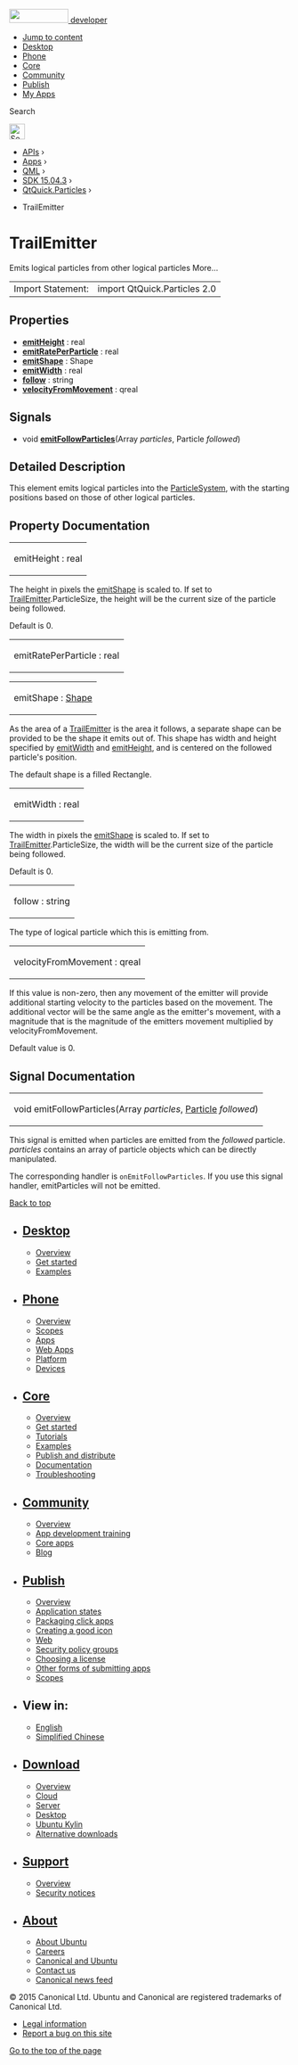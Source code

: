 <a href="https://developer.ubuntu.com/" class="logo-ubuntu"><img src="https://developer.ubuntu.com/assets/sites/ubuntu/latest/u/img/logos/logo-ubuntu-orange.svg" width="106" height="25" /> <span>developer</span></a>

-   [Jump to content](index.html#main-content)
-   [Desktop](https://developer.ubuntu.com/en/desktop/)
-   [Phone](https://developer.ubuntu.com/en/phone/)
-   [Core](https://developer.ubuntu.com/core)
-   [Community](https://developer.ubuntu.com/en/community/)
-   [Publish](https://developer.ubuntu.com/en/publish/)
-   [My Apps](https://myapps.developer.ubuntu.com/)

Search

<img src="https://developer.ubuntu.com/assets/sites/ubuntu/latest/u/img/search-white.svg" alt="Search" height="28" />

-   [APIs](../../../../index.html) ›
-   [Apps](../../../index.html) ›
-   [QML](../../index.html) ›
-   [SDK 15.04.3](../index.html) ›
-   [QtQuick.Particles](../QtQuick.Particles/index.html) ›

<!-- -->

-   TrailEmitter

TrailEmitter
============

<span class="subtitle"></span>
Emits logical particles from other logical particles More...

|                   |                              |
|-------------------|------------------------------|
| Import Statement: | import QtQuick.Particles 2.0 |

<span id="properties"></span>
Properties
----------

-   ****[emitHeight](index.html#emitHeight-prop)**** : real
-   ****[emitRatePerParticle](index.html#emitRatePerParticle-prop)**** : real
-   ****[emitShape](index.html#emitShape-prop)**** : Shape
-   ****[emitWidth](index.html#emitWidth-prop)**** : real
-   ****[follow](index.html#follow-prop)**** : string
-   ****[velocityFromMovement](index.html#velocityFromMovement-prop)**** : qreal

<span id="signals"></span>
Signals
-------

-   void ****[emitFollowParticles](index.html#emitFollowParticles-signal)****(Array *particles*, Particle *followed*)

<span id="details"></span>
Detailed Description
--------------------

This element emits logical particles into the [ParticleSystem](../QtQuick.Particles.ParticleSystem/index.html), with the starting positions based on those of other logical particles.

Property Documentation
----------------------

<table>
<colgroup>
<col width="100%" />
</colgroup>
<tbody>
<tr class="odd">
<td><p><span id="emitHeight-prop"></span><span class="name">emitHeight</span> : <span class="type">real</span></p></td>
</tr>
</tbody>
</table>

The height in pixels the [emitShape](index.html#emitShape-prop) is scaled to. If set to [TrailEmitter](index.html).ParticleSize, the height will be the current size of the particle being followed.

Default is 0.

<table>
<colgroup>
<col width="100%" />
</colgroup>
<tbody>
<tr class="odd">
<td><p><span id="emitRatePerParticle-prop"></span><span class="name">emitRatePerParticle</span> : <span class="type">real</span></p></td>
</tr>
</tbody>
</table>

<table>
<colgroup>
<col width="100%" />
</colgroup>
<tbody>
<tr class="odd">
<td><p><span id="emitShape-prop"></span><span class="name">emitShape</span> : <span class="type"><a href="../QtQuick.Particles.Shape/index.html">Shape</a></span></p></td>
</tr>
</tbody>
</table>

As the area of a [TrailEmitter](index.html) is the area it follows, a separate shape can be provided to be the shape it emits out of. This shape has width and height specified by [emitWidth](index.html#emitWidth-prop) and [emitHeight](index.html#emitHeight-prop), and is centered on the followed particle's position.

The default shape is a filled Rectangle.

<table>
<colgroup>
<col width="100%" />
</colgroup>
<tbody>
<tr class="odd">
<td><p><span id="emitWidth-prop"></span><span class="name">emitWidth</span> : <span class="type">real</span></p></td>
</tr>
</tbody>
</table>

The width in pixels the [emitShape](index.html#emitShape-prop) is scaled to. If set to [TrailEmitter](index.html).ParticleSize, the width will be the current size of the particle being followed.

Default is 0.

<table>
<colgroup>
<col width="100%" />
</colgroup>
<tbody>
<tr class="odd">
<td><p><span id="follow-prop"></span><span class="name">follow</span> : <span class="type">string</span></p></td>
</tr>
</tbody>
</table>

The type of logical particle which this is emitting from.

<table>
<colgroup>
<col width="100%" />
</colgroup>
<tbody>
<tr class="odd">
<td><p><span id="velocityFromMovement-prop"></span><span class="name">velocityFromMovement</span> : <span class="type">qreal</span></p></td>
</tr>
</tbody>
</table>

If this value is non-zero, then any movement of the emitter will provide additional starting velocity to the particles based on the movement. The additional vector will be the same angle as the emitter's movement, with a magnitude that is the magnitude of the emitters movement multiplied by velocityFromMovement.

Default value is 0.

Signal Documentation
--------------------

<table>
<colgroup>
<col width="100%" />
</colgroup>
<tbody>
<tr class="odd">
<td><p><span id="emitFollowParticles-signal"></span><span class="type">void</span> <span class="name">emitFollowParticles</span>(<span class="type">Array</span> <em>particles</em>, <span class="type"><a href="../QtQuick.Particles.Particle/index.html">Particle</a></span> <em>followed</em>)</p></td>
</tr>
</tbody>
</table>

This signal is emitted when particles are emitted from the *followed* particle. *particles* contains an array of particle objects which can be directly manipulated.

The corresponding handler is `onEmitFollowParticles`. If you use this signal handler, emitParticles will not be emitted.

[Back to top](index.html#)

-   [Desktop](https://developer.ubuntu.com/en/desktop/)
    ---------------------------------------------------

    -   [Overview](https://developer.ubuntu.com/en/desktop/)
    -   [Get started](http://snapcraft.io/?utm_source=developer.ubuntu.com&utm_medium=devportal&utm_term=snaps%20snapcraft%20desktop&utm_content=menu&utm_campaign=duc_snappers)
    -   [Examples](https://github.com/ubuntu/snappy-playpen)

-   [Phone](https://developer.ubuntu.com/en/phone/)
    -----------------------------------------------

    -   [Overview](https://developer.ubuntu.com/en/phone/)
    -   [Scopes](https://developer.ubuntu.com/en/phone/scopes/)
    -   [Apps](https://developer.ubuntu.com/en/phone/apps/)
    -   [Web Apps](https://developer.ubuntu.com/en/phone/web/)
    -   [Platform](https://developer.ubuntu.com/en/phone/platform/)
    -   [Devices](https://developer.ubuntu.com/en/phone/devices/)

-   [Core](https://developer.ubuntu.com/core)
    -----------------------------------------

    -   [Overview](https://developer.ubuntu.com/core)
    -   [Get started](https://developer.ubuntu.com/core/get-started)
    -   [Tutorials](https://developer.ubuntu.com/core/tutorials)
    -   [Examples](https://developer.ubuntu.com/core/examples)
    -   [Publish and distribute](https://developer.ubuntu.com/core/publish-and-distribute)
    -   [Documentation](https://developer.ubuntu.com/core/documentation)
    -   [Troubleshooting](https://developer.ubuntu.com/core/troubleshooting)

-   [Community](https://developer.ubuntu.com/en/community/)
    -------------------------------------------------------

    -   [Overview](https://developer.ubuntu.com/en/community/)
    -   [App development training](https://developer.ubuntu.com/en/community/training/)
    -   [Core apps](https://developer.ubuntu.com/en/community/core-apps/)
    -   [Blog](https://developer.ubuntu.com/en/community/blog/)

-   [Publish](https://developer.ubuntu.com/en/publish/)
    ---------------------------------------------------

    -   [Overview](https://developer.ubuntu.com/en/publish/)
    -   [Application states](https://developer.ubuntu.com/en/publish/application-states/)
    -   [Packaging click apps](https://developer.ubuntu.com/en/publish/packaging-click-apps/)
    -   [Creating a good icon](https://developer.ubuntu.com/en/publish/creating-a-good-icon/)
    -   [Web](https://developer.ubuntu.com/en/publish/web/)
    -   [Security policy groups](https://developer.ubuntu.com/en/publish/security-policy-groups/)
    -   [Choosing a license](https://developer.ubuntu.com/en/publish/choosing-a-license/)
    -   [Other forms of submitting apps](https://developer.ubuntu.com/en/publish/other-forms-of-submitting-apps/)
    -   [Scopes](https://developer.ubuntu.com/en/publish/scopes/)

-   View in:
    --------

    -   [English](index.html "Change to language: English")
    -   [Simplified Chinese](index.html "Change to language: Simplified Chinese")

-   [Download](http://ubuntu.com/download/)
    ---------------------------------------

    -   [Overview](http://ubuntu.com/download)
    -   [Cloud](http://ubuntu.com/download/cloud)
    -   [Server](http://ubuntu.com/download/server)
    -   [Desktop](http://ubuntu.com/download/desktop)
    -   [Ubuntu Kylin](http://ubuntu.com/download/ubuntu-kylin)
    -   [Alternative downloads](http://ubuntu.com/download/alternative-downloads)

-   [Support](http://ubuntu.com/support/)
    -------------------------------------

    -   [Overview](http://ubuntu.com/support)
    -   [Security notices](http://www.ubuntu.com/usn/)

-   [About](http://ubuntu.com/about/)
    ---------------------------------

    -   [About Ubuntu](http://ubuntu.com/about/about-ubuntu)
    -   [Careers](http://www.canonical.com/careers)
    -   [Canonical and Ubuntu](http://ubuntu.com/about/canonical-and-ubuntu)
    -   [Contact us](http://ubuntu.com/about/contact-us)
    -   [Canonical news feed](http://insights.ubuntu.com/feed/)

© 2015 Canonical Ltd. Ubuntu and Canonical are registered trademarks of Canonical Ltd.

-   [Legal information](http://www.ubuntu.com/legal)
-   [Report a bug on this site](https://bugs.launchpad.net/developer-ubuntu-com/)

<span class="accessibility-aid">[Go to the top of the page](index.html#)</span>
